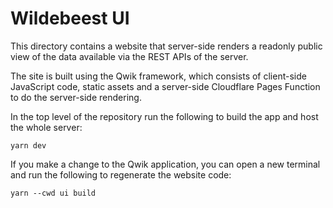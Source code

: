 # Wildebeest UI

This directory contains a website that server-side renders a readonly public view of the data available via the REST APIs of the server.

The site is built using the Qwik framework, which consists of client-side JavaScript code, static assets and a server-side Cloudflare Pages Function to do the server-side rendering.

In the top level of the repository run the following to build the app and host the whole server:

```
yarn dev
```

If you make a change to the Qwik application, you can open a new terminal and run the following to regenerate the website code:

```
yarn --cwd ui build
```
